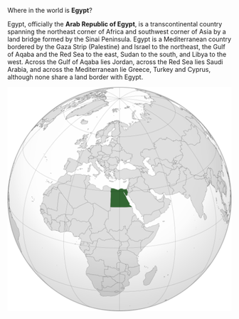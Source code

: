 Where in the world is **Egypt**?
<!--question-->
Egypt, officially the **Arab Republic of Egypt**, is a transcontinental country spanning the northeast corner of Africa and southwest corner of Asia by a land bridge formed by the Sinai Peninsula. Egypt is a Mediterranean country bordered by the Gaza Strip (Palestine) and Israel to the northeast, the Gulf of Aqaba and the Red Sea to the east, Sudan to the south, and Libya to the west. Across the Gulf of Aqaba lies Jordan, across the Red Sea lies Saudi Arabia, and across the Mediterranean lie Greece, Turkey and Cyprus, although none share a land border with Egypt.

![Map of Egypt](images/EGY_orthographic.svg)